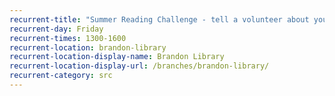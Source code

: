 ```yaml
---
recurrent-title: "Summer Reading Challenge - tell a volunteer about your latest book, collect rewards and choose your next book"
recurrent-day: Friday
recurrent-times: 1300-1600
recurrent-location: brandon-library
recurrent-location-display-name: Brandon Library
recurrent-location-display-url: /branches/brandon-library/
recurrent-category: src
---
```

